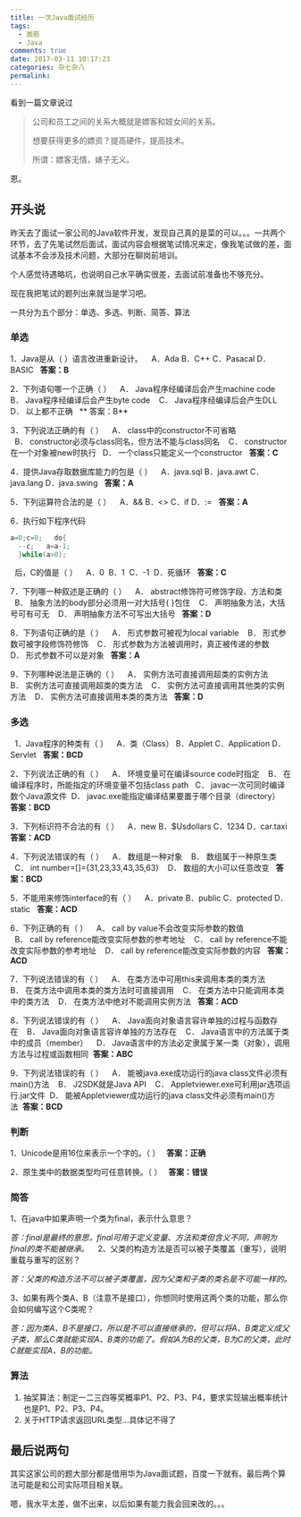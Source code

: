 ```yaml
---
title: 一次Java面试经历
tags:
  - 面筋
  - Java
comments: true
date: 2017-03-11 10:17:23
categories: 杂七杂八
permalink: 
---
```


看到一篇文章说过

> 公司和员工之间的关系大概就是嫖客和妓女间的关系。
>
> 想要获得更多的嫖资？提高硬件，提高技术。
>
> 所谓：嫖客无情，婊子无义。

恩。

## 开头说

昨天去了面试一家公司的Java软件开发，发现自己真的是菜的可以。。。一共两个环节，去了先笔试然后面试，面试内容会根据笔试情况来定，像我笔试做的差，面试基本不会涉及技术问题，大部分在聊岗前培训。

个人感觉待遇略坑，也说明自己水平确实很差，去面试前准备也不够充分。

<!--more-->

现在我把笔试的题列出来就当是学习吧。

一共分为五个部分：单选、多选、判断、简答、算法

### 单选

1．Java是从（ ）语言改进重新设计。 
  A．Ada B．C++ C．Pasacal D．BASIC         				**答案：B**     

2．下列语句哪一个正确（ ） 
  A． Java程序经编译后会产生machine code   
  B． Java程序经编译后会产生byte code   
  C． Java程序经编译后会产生DLL   
  D． 以上都不正确    										** 答案：B**     

3．下列说法正确的有（ ） 
  A． class中的constructor不可省略 
  B． constructor必须与class同名，但方法不能与class同名   
  C． constructor在一个对象被new时执行  
  D． 一个class只能定义一个constructor  
  														**答案：C**     

4．提供Java存取数据库能力的包是（ ） 
  A．java.sql B．java.awt C．java.lang D．java.swing  	**答案：A**     

5．下列运算符合法的是（ ）   
A．&& B．<> C．if D．:=  									**答案：A**     

6．执行如下程序代码   
```java
a=0;c=0;   do{ 
  --c;   a=a-1; 
  }while(a>0); 
```
  后，C的值是（ ） 
  A．0    B．1    C．-1    D．死循环  						**答案：C**     

7．下列哪一种叙述是正确的（ ） 
  A． abstract修饰符可修饰字段、方法和类 
  B． 抽象方法的body部分必须用一对大括号{ }包住   
  C． 声明抽象方法，大括号可有可无 
  D． 声明抽象方法不可写出大括号  							**答案：D**     

8．下列语句正确的是（ ） 
  A． 形式参数可被视为local variable   
  B． 形式参数可被字段修饰符修饰 
  C． 形式参数为方法被调用时，真正被传递的参数   
  D． 形式参数不可以是对象  									**答案：A**     

9．下列哪种说法是正确的（ ）   
  A． 实例方法可直接调用超类的实例方法   
  B． 实例方法可直接调用超类的类方法 
  C． 实例方法可直接调用其他类的实例方法 
  D． 实例方法可直接调用本类的类方法  						**答案：D**     

### 多选 

  1．Java程序的种类有（ ） 
  A．类（Class） B．Applet C．Application D．Servlet   	**答案：BCD** 

2．下列说法正确的有（ ） 
  A． 环境变量可在编译source code时指定 
  B． 在编译程序时，所能指定的环境变量不包括class path  
  C． javac一次可同时编译数个Java源文件 
  D． javac.exe能指定编译结果要置于哪个目录（directory） 		**答案：BCD**     

3．下列标识符不合法的有（ ） 
  A．new B．$Usdollars C．1234 D．car.taxi  				**答案：ACD**     

4．下列说法错误的有（ ）   
  A． 数组是一种对象   
  B． 数组属于一种原生类 
  C． int number=[]={31,23,33,43,35,63} 
  D． 数组的大小可以任意改变  								**答案：BCD**     

5．不能用来修饰interface的有（ ） 
  A．private B．public C．protected D．static  			**答案：ACD**     

6．下列正确的有（ ） 
  A． call by value不会改变实际参数的数值 
  B． call by reference能改变实际参数的参考地址   
  C． call by reference不能改变实际参数的参考地址   
  D． call by reference能改变实际参数的内容  				**答案：ACD**     

7．下列说法错误的有（ ） 
  A． 在类方法中可用this来调用本类的类方法   
  B． 在类方法中调用本类的类方法时可直接调用   
  C． 在类方法中只能调用本类中的类方法 
  D． 在类方法中绝对不能调用实例方法  						**答案：ACD**     

8．下列说法错误的有（ ） 
  A． Java面向对象语言容许单独的过程与函数存在   
  B． Java面向对象语言容许单独的方法存在 
  C． Java语言中的方法属于类中的成员（member） 
  D． Java语言中的方法必定隶属于某一类（对象），调用方法与过程或函数相同  **答案：ABC**     

9．下列说法错误的有（ ）   
  A． 能被java.exe成功运行的java class文件必须有main()方法   
  B． J2SDK就是Java API 
  C． Appletviewer.exe可利用jar选项运行.jar文件 
  D． 能被Appletviewer成功运行的java class文件必须有main()方法  **答案：BCD**

### 判断

1．Unicode是用16位来表示一个字的。（ ）  						**答案：正确**     

2．原生类中的数据类型均可任意转换。（ ）  						**答案：错误**

### 简答

1、在java中如果声明一个类为final，表示什么意思？ 

*答：final是最终的意思，final可用于定义变量、方法和类但含义不同，声明为final的类不能被继承。*
  
2、父类的构造方法是否可以被子类覆盖（重写），说明重载与重写的区别？ 

*答：父类的构造方法不可以被子类覆盖，因为父类和子类的类名是不可能一样的。*

3、如果有两个类A、B（注意不是接口），你想同时使用这两个类的功能，那么你会如何编写这个C类呢？ 

*答：因为类A、B不是接口，所以是不可以直接继承的，但可以将A、B类定义成父子类，那么C类就能实现A、B类的功能了。假如A为B的父类，B为C的父类，此时C就能实现A、B的功能。*

### 算法

1. 抽奖算法：制定一二三四等奖概率P1、P2、P3、P4，要求实现输出概率统计也是P1、P2、P3、P4。
2. 关于HTTP请求返回URL类型...具体记不得了

## 最后说两句

其实这家公司的题大部分都是借用华为Java面试题，百度一下就有。最后两个算法可能是和公司实际项目相关联。

嗯，我水平太差，做不出来，以后如果有能力我会回来改的。。。